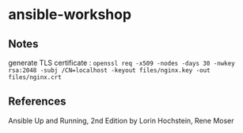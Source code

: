 # ansible-workshop
## Notes
generate TLS certificate : `openssl req -x509 -nodes -days 30 -nwkey rsa:2048 -subj /CN=localhost -keyout files/nginx.key -out files/nginx.crt`
## References
Ansible Up and Running, 2nd Edition
by Lorin Hochstein, Rene Moser
